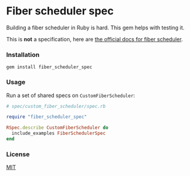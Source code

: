 # Fiber scheduler spec

Building a fiber scheduler in Ruby is hard. This gem helps with testing it.

This is **not** a specification, here are
[the official docs for fiber scheduler](https://docs.ruby-lang.org/en/master/Fiber/SchedulerInterface.html).

### Installation

```
gem install fiber_scheduler_spec
```

### Usage

Run a set of shared specs on `CustomFiberScheduler`:

```ruby
# spec/custom_fiber_scheduler/spec.rb

require "fiber_scheduler_spec"

RSpec.describe CustomFiberScheduler do
  include_examples FiberSchedulerSpec
end
```

### License

[MIT](LICENSE)

